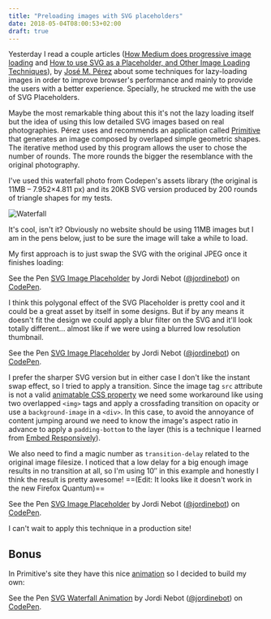 ```yaml
---
title: "Preloading images with SVG placeholders"
date: 2018-05-04T08:00:53+02:00
draft: true
---
```

Yesterday I read a couple articles ([How Medium does progressive image loading](https://medium.com/@jmperezperez/how-medium-does-progressive-image-loading-fd1e4dc1ee3d) and [How to use SVG as a Placeholder, and Other Image Loading Techniques](https://medium.freecodecamp.org/using-svg-as-placeholders-more-image-loading-techniques-bed1b810ab2c)),  by [José M. Pérez](https://medium.com/@jmperezperez) about some techniques for lazy-loading images in order to improve browser's performance and mainly to provide the users with a better experience. Specially, he strucked me with the use of SVG Placeholders.

Maybe the most remarkable thing about this it's not the lazy loading itself but the idea of using this low detailed SVG images based on real photographies. Pérez uses and recommends an application called [Primitive](https://primitive.lol/) that generates an image composed by overlaped simple geometric shapes. The iterative method used by this program allows the user to chose the number of rounds. The more rounds the bigger the resemblance with the original photography.

I've used this waterfall photo from Codepen's assets library (the original is 11MB – 7.952×4.811 px) and its 20KB SVG version produced by 200 rounds of triangle shapes for my tests. 

![Waterfall](http://jordinebot.cat/static/waterfall-lo.jpeg)

It's cool, isn't it? Obviously no website should be using 11MB images but I am in the pens below, just to be sure the image will take a while to load.

My first approach is to just swap the SVG with the original JPEG once it finishes loading:

<p data-height="313" data-theme-id="dark" data-slug-hash="MOOgob" data-default-tab="js,result" data-user="jordinebot" data-embed-version="2" data-pen-title="SVG Image Placeholder Swap" data-preview="true" class="codepen">See the Pen <a href="https://codepen.io/jordinebot/pen/MOOgob/">SVG Image Placeholder</a> by Jordi Nebot (<a href="https://codepen.io/jordinebot">@jordinebot</a>) on <a href="https://codepen.io">CodePen</a>.</p>
<script async src="https://production-assets.codepen.io/assets/embed/ei.js"></script>

I think this polygonal effect of the SVG Placeholder is pretty cool and it could be a great asset by itself in some designs. But if by any means it doesn't fit the design we could apply a blur filter on the SVG and it'll look totally different... almost like if we were using a blurred low resolution thumbnail.

<p data-height="313" data-theme-id="dark" data-slug-hash="XzzWey" data-default-tab="js,result" data-user="jordinebot" data-embed-version="2" data-pen-title="SVG Image Placeholder Blur-up" data-preview="true" class="codepen">See the Pen <a href="https://codepen.io/jordinebot/pen/MOOgob/">SVG Image Placeholder</a> by Jordi Nebot (<a href="https://codepen.io/jordinebot">@jordinebot</a>) on <a href="https://codepen.io">CodePen</a>.</p>
<script async src="https://production-assets.codepen.io/assets/embed/ei.js"></script>

I prefer the sharper SVG version but in either case I don't like the instant swap effect, so I tried to apply a transition. Since the image tag `src` attribute is not a valid [animatable CSS property](https://developer.mozilla.org/en-US/docs/Web/CSS/CSS_animated_properties) we need some workaround like using two overlapped `<img>` tags and apply a crossfading transition on opacity or use a `background-image` in a `<div>`. In this case, to avoid the annoyance of content jumping around we need to know the image's aspect ratio in advance to apply a `padding-bottom` to the layer (this is a technique I learned from [Embed Responsively](http://embedresponsively.com/)).

We also need to find a magic number as `transition-delay` related to the original image filesize. I noticed that a low delay for a big enough image results in no transition at all, so I'm using 10″ in this example and honestly I think the result is pretty awesome! ==(Edit: It looks like it doesn't work in the new Firefox Quantum)==

<p data-height="313" data-theme-id="dark" data-slug-hash="vWWYrG" data-default-tab="js,result" data-user="jordinebot" data-embed-version="2" data-pen-title="SVG Image Placeholder with transition" data-preview="true" class="codepen">See the Pen <a href="https://codepen.io/jordinebot/pen/MOOgob/">SVG Image Placeholder</a> by Jordi Nebot (<a href="https://codepen.io/jordinebot">@jordinebot</a>) on <a href="https://codepen.io">CodePen</a>.</p>
<script async src="https://production-assets.codepen.io/assets/embed/ei.js"></script>

I can't wait to apply this technique in a production site!

## Bonus

In Primitive's site they have this nice [animation](https://primitive.lol/#animation) so I decided to build my own:

<p data-height="565" data-theme-id="dark" data-slug-hash="RjjMqa" data-default-tab="result" data-user="jordinebot" data-embed-version="2" data-pen-title="SVG Waterfall Animation" class="codepen">See the Pen <a href="https://codepen.io/jordinebot/pen/RjjMqa/">SVG Waterfall Animation</a> by Jordi Nebot (<a href="https://codepen.io/jordinebot">@jordinebot</a>) on <a href="https://codepen.io">CodePen</a>.</p>
<script async src="https://production-assets.codepen.io/assets/embed/ei.js"></script>

